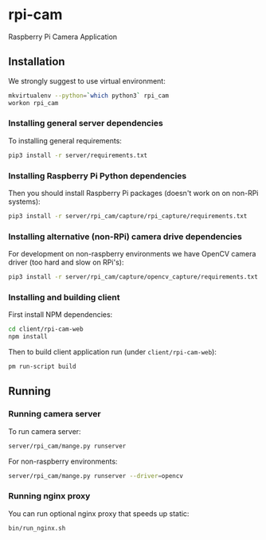 rpi-cam
=======

Raspberry Pi Camera Application

Installation
------------

We strongly suggest to use virtual environment:

```sh
mkvirtualenv --python=`which python3` rpi_cam
workon rpi_cam
```

### Installing general server dependencies

To installing general requirements:

```sh
pip3 install -r server/requirements.txt
```

### Installing Raspberry Pi Python dependencies

Then you should install Raspberry Pi packages (doesn't work on on non-RPi systems):

```sh
pip3 install -r server/rpi_cam/capture/rpi_capture/requirements.txt
```

### Installing alternative (non-RPi) camera drive dependencies

For development on non-raspberry environments we have OpenCV camera driver (too hard and slow on RPi's):

```sh
pip3 install -r server/rpi_cam/capture/opencv_capture/requirements.txt
```

### Installing and building client

First install NPM dependencies:

```sh
cd client/rpi-cam-web
npm install
```

Then to build client application run (under `client/rpi-cam-web`):

```sh
pm run-script build
```

Running
-------

### Running camera server

To run camera server:

```sh
server/rpi_cam/mange.py runserver
```

For non-raspberry environments:

```sh
server/rpi_cam/mange.py runserver --driver=opencv
```

### Running nginx proxy

You can run optional nginx proxy that speeds up static:

```sh
bin/run_nginx.sh
```
